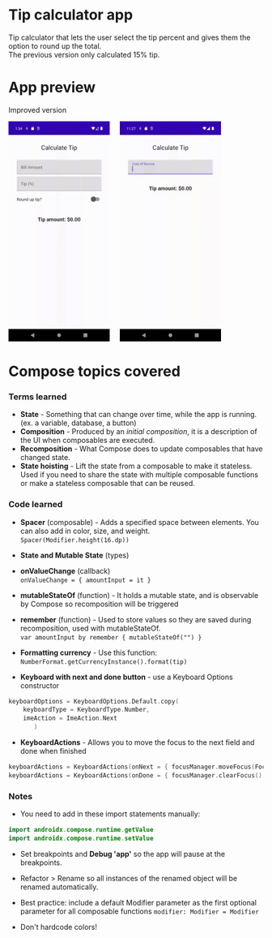 # Tip calculator app  
Tip calculator that lets the user select the tip percent and gives them the option to round up the total.  
The previous version only calculated 15% tip. 

# App preview  
Improved version 
<p float="left">
  <img src = "https://github.com/sarahmarie23/Learning-Jetpack-Compose/blob/306c449dc0316ce4077fb49ff3ecdab9023813cf/TipTime/TipCalculator2.gif" width = "200">
&nbsp;&nbsp;&nbsp; 
  <img src = "https://github.com/sarahmarie23/Learning-Jetpack-Compose/blob/8ec80de5edd2019b9b3db5071a65d06106a3a175/TipTime/TipCalculator.gif" width = "200">
</p>


# Compose topics covered

### Terms learned  


* **State** - Something that can change over time, while the app is running. (ex. a variable, database, a button)
* **Composition** - Produced by an _initial composition_, it is a description of the UI when composables are executed.
* **Recomposition** - What Compose does to update composables that have changed state.
* **State hoisting** - Lift the state from a composable to make it stateless. Used if you need to share the state with multiple composable functions or make a stateless composable that can be reused.

### Code learned  

* **Spacer** (composable) - Adds a specified space between elements. You can also add in color, size, and weight.  
`Spacer(Modifier.height(16.dp))`

* **State and Mutable State** (types) 

* **onValueChange** (callback)  
`onValueChange = { amountInput = it }`

* **mutableStateOf** (function) - It holds a mutable state, and is observable by Compose so recomposition will be triggered

* **remember** (function) - Used to store values so they are saved during recomposition, used with mutableStateOf.  
`var amountInput by remember { mutableStateOf("") }`

* **Formatting currency** - Use this function:
`NumberFormat.getCurrencyInstance().format(tip)`

* **Keyboard with next and done button** - use a Keyboard Options constructor
```kotlin  
keyboardOptions = KeyboardOptions.Default.copy(
    keyboardType = KeyboardType.Number,
    imeAction = ImeAction.Next
       )
```
* **KeyboardActions** - Allows you to move the focus to the next field and done when finished
```kotlin  
keyboardActions = KeyboardActions(onNext = { focusManager.moveFocus(FocusDirection.Down)})
keyboardActions = KeyboardActions(onDone = { focusManager.clearFocus() })
```

### Notes  

* You need to add in these import statements manually:  
```kotlin
import androidx.compose.runtime.getValue
import androidx.compose.runtime.setValue
``` 

* Set breakpoints and **Debug 'app'** so the app will pause at the breakpoints.  

* Refactor > Rename so all instances of the renamed object will be renamed automatically.  

* Best practice: include a default Modifier parameter as the first optional parameter for all composable functions
`modifier: Modifier = Modifier`

* Don't hardcode colors!
